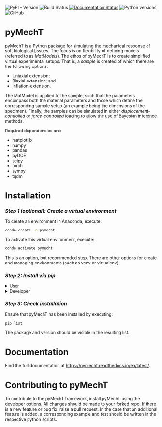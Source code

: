 ![PyPI - Version](https://img.shields.io/pypi/v/pymecht) ![Build Status](https://github.com/ankushaggarwal/pymecht/actions/workflows/ci-tests.yml/badge.svg) [![Documentation Status](https://readthedocs.org/projects/pymecht/badge/?version=latest)](https://pymecht.readthedocs.io/en/latest/?badge=latest) ![Python versions](https://img.shields.io/badge/python-3.8%2B-blue.svg) ![GitHub](https://img.shields.io/github/license/ankushaggarwal/pymecht)

# pyMechT

pyMechT is a <u>Py</u>thon package for simulating the <u>mech</u>anical response of soft biological <u>t</u>issues. The focus is on flexibility of defining models (referred to as *MatModels*). The ethos of pyMechT is to create simplified virtual experimental setups. That is, a *sample* is created of which there are the following options:
* Uniaxial extension;
* Biaxial extension; and
* Inflation-extension.

The MatModel is applied to the sample, such that the parameters encompass both the material parameters and those which define the corresponding sample setup (an example being the dimensions of the specimen). Finally, the samples can be simulated in either *displacement-controlled* or *force-controlled* loading to allow the use of Bayesian inference methods.

Required dependencies are:
* matplotlib
* numpy
* pandas
* pyDOE
* scipy
* torch
* sympy
* tqdm

# Installation

### *Step 1 (optional): Create a virtual environment*

To create an environment in Anaconda, execute:
```sh
conda create -n pymecht
```

To activate this virtual environment, execute:
```sh
conda activate pymecht
```
This is an option, but recommended step. There are other options for create and managing environments (such as venv or virtualenv)

### *Step 2: Install via pip*

<details>
<summary>User</summary>

pyMechT can be installed directly from PyPI via pip by using:
```sh
pip install pymecht
```

</details>

<details>
<summary>Developer</summary>
To install as a devloper, it is recommended to fork from the repo and clone this fork locally.

### *Step 2.1 Fork from ankushaggarwal/pymecht*
To fork a branch, head to the [Github repository](https://github.com/ankushaggarwal/pymecht) and click the fork button in the top right-hand corner.
### *Step 2.2 Clone the forked repo*
To clone this repo locally, use the
```sh
git clone <repo-address>
```
where `<repo-address>` can be replaced by either the https or ssh addresses of the forked repo.

### *Step 2.3 Install pyMechT as editable*
To install an editable version of pyMechT, navigate to the locally cloned repo and execute:
```sh
pip install -e .
```
An editable version of pyMechT is now installed. All local changes to the cloned source code files will be reflected when pyMechT is imported.

</details>

### *Step 3: Check installation*

Ensure that pyMechT has been installed by executing:
```sh
pip list
```
The package and version should be visible in the resulting list.

# Documentation

Find the full documentation at https://pymecht.readthedocs.io/en/latest/.

# Contributing to pyMechT

To contribute to the pyMechT framework, install pyMechT using the developer options. All changes should be made to your forked repo. If there is a new feature or bug fix, raise a pull request. In the case that an additional feature is added, a corresponding example and test should be written in the respective python scripts.
